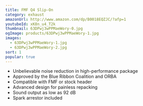 ```yaml
---
title: FMF Q4 Slip-On
category: exhaust
amazonUrl: http://www.amazon.com/dp/B0018EQZJC/?afp=1
youtubeId: xK8n_u4_T2k
thumbnail: 63DPwj3wPPMaeWory-0.jpg
ogImage: products/63DPwj3wPPMaeWory-1.jpg
images:
  - 63DPwj3wPPMaeWory-1.jpg
  - 63DPwj3wPPMaeWory-2.jpg
sort: 1
popular: true
---
```


* Unbelievable noise reduction in high-performance package
* Approved by the Blue Ribbon Coalition and ORBA
* Compatible with FMF or stock header
* Advanced design for painless repacking
* Sound output as low as 92 dB
* Spark arrestor included

